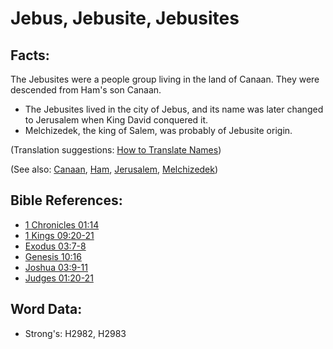 # Jebus, Jebusite, Jebusites #

## Facts: ##

The Jebusites were a people group living in the land of Canaan. They were descended from Ham's son Canaan.

* The Jebusites lived in the city of Jebus, and its name was later changed to Jerusalem when King David conquered it.
* Melchizedek, the king of Salem, was probably of Jebusite origin.

(Translation suggestions: [How to Translate Names](rc://en/ta/man/translate/translate-names))

(See also: [Canaan](../names/canaan.md), [Ham](../names/ham.md), [Jerusalem](../names/jerusalem.md), [Melchizedek](../names/melchizedek.md))

## Bible References: ##

* [1 Chronicles 01:14](rc://en/tn/help/1ch/01/14)
* [1 Kings 09:20-21](rc://en/tn/help/1ki/09/20)
* [Exodus 03:7-8](rc://en/tn/help/exo/03/07)
* [Genesis 10:16](rc://en/tn/help/gen/10/16)
* [Joshua 03:9-11](rc://en/tn/help/jos/03/09)
* [Judges 01:20-21](rc://en/tn/help/jdg/01/20)

## Word Data: ##

* Strong's: H2982, H2983
